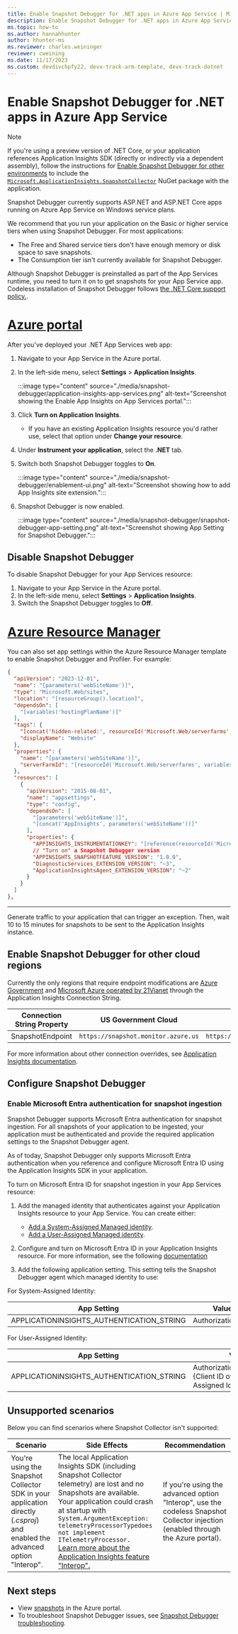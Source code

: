 ```yaml
---
title: Enable Snapshot Debugger for .NET apps in Azure App Service | Microsoft Docs
description: Enable Snapshot Debugger for .NET apps in Azure App Service
ms.topic: how-to
ms.author: hannahhunter
author: hhunter-ms
ms.reviewer: charles.weininger
reviewer: cweining
ms.date: 11/17/2023
ms.custom: devdivchpfy22, devx-track-arm-template, devx-track-dotnet
---
```


# Enable Snapshot Debugger for .NET apps in Azure App Service

> [!NOTE]
> If you're using a preview version of .NET Core, or your application references Application Insights SDK (directly or indirectly via a dependent assembly), follow the instructions for [Enable Snapshot Debugger for other environments](snapshot-debugger-vm.md) to include the [`Microsoft.ApplicationInsights.SnapshotCollector`](https://www.nuget.org/packages/Microsoft.ApplicationInsights.SnapshotCollector) NuGet package with the application.

Snapshot Debugger currently supports ASP.NET and ASP.NET Core apps running on Azure App Service on Windows service plans.

We recommend that you run your application on the Basic or higher service tiers when using Snapshot Debugger. For most applications:
- The Free and Shared service tiers don't have enough memory or disk space to save snapshots. 
- The Consumption tier isn't currently available for Snapshot Debugger.

Although Snapshot Debugger is preinstalled as part of the App Services runtime, you need to turn it on to get snapshots for your App Service app. Codeless installation of Snapshot Debugger follows [the .NET Core support policy.](https://dotnet.microsoft.com/platform/support/policy/dotnet-core).

# [Azure portal](#tab/portal)

After you've deployed your .NET App Services web app:

1. Navigate to your App Service in the Azure portal. 
1. In the left-side menu, select **Settings** > **Application Insights**.

   :::image type="content" source="./media/snapshot-debugger/application-insights-app-services.png" alt-text="Screenshot showing the Enable App Insights on App Services portal.":::

1. Click **Turn on Application Insights**.
   - If you have an existing Application Insights resource you'd rather use, select that option under **Change your resource**. 
1. Under **Instrument your application**, select the **.NET** tab. 
1. Switch both Snapshot Debugger toggles to **On**.
  
   :::image type="content" source="./media/snapshot-debugger/enablement-ui.png" alt-text="Screenshot showing how to add App Insights site extension.":::
  
1. Snapshot Debugger is now enabled.

    :::image type="content" source="./media/snapshot-debugger/snapshot-debugger-app-setting.png" alt-text="Screenshot showing App Setting for Snapshot Debugger.":::

## Disable Snapshot Debugger

To disable Snapshot Debugger for your App Services resource:
1. Navigate to your App Service in the Azure portal. 
1. In the left-side menu, select **Settings** > **Application Insights**.
1. Switch the Snapshot Debugger toggles to **Off**.

# [Azure Resource Manager](#tab/arm)

You can also set app settings within the Azure Resource Manager template to enable Snapshot Debugger and Profiler. For example:

```json
{
  "apiVersion": "2023-12-01",
  "name": "[parameters('webSiteName')]",
  "type": "Microsoft.Web/sites",
  "location": "[resourceGroup().location]",
  "dependsOn": [
    "[variables('hostingPlanName')]"
  ],
  "tags": { 
    "[concat('hidden-related:', resourceId('Microsoft.Web/serverfarms', variables('hostingPlanName')))]": "empty",
    "displayName": "Website"
  },
  "properties": {
    "name": "[parameters('webSiteName')]",
    "serverFarmId": "[resourceId('Microsoft.Web/serverfarms', variables('hostingPlanName'))]"
  },
  "resources": [
    {
      "apiVersion": "2015-08-01",
      "name": "appsettings",
      "type": "config",
      "dependsOn": [
        "[parameters('webSiteName')]",
        "[concat('AppInsights', parameters('webSiteName'))]"
      ],
      "properties": {
        "APPINSIGHTS_INSTRUMENTATIONKEY": "[reference(resourceId('Microsoft.Insights/components', concat('AppInsights', parameters('webSiteName'))), '2014-04-01').InstrumentationKey]",
        // "Turn on" a Snapshot Debugger version
        "APPINSIGHTS_SNAPSHOTFEATURE_VERSION": "1.0.0",
        "DiagnosticServices_EXTENSION_VERSION": "~3",
        "ApplicationInsightsAgent_EXTENSION_VERSION": "~2"
      }
    }
  ]
},
```

---

Generate traffic to your application that can trigger an exception. Then, wait 10 to 15 minutes for snapshots to be sent to the Application Insights instance.

## Enable Snapshot Debugger for other cloud regions

Currently the only regions that require endpoint modifications are [Azure Government](../../azure-government/compare-azure-government-global-azure.md#application-insights) and [Microsoft Azure operated by 21Vianet](/azure/china/resources-developer-guide) through the Application Insights Connection String.

|Connection String Property    | US Government Cloud | China Cloud |  
|---------------|---------------------|-------------|
|SnapshotEndpoint         | `https://snapshot.monitor.azure.us`    | `https://snapshot.monitor.azure.cn` |

For more information about other connection overrides, see [Application Insights documentation](../app/sdk-connection-string.md?tabs=net#connection-string-with-explicit-endpoint-overrides).

## Configure Snapshot Debugger

### Enable Microsoft Entra authentication for snapshot ingestion

Snapshot Debugger supports Microsoft Entra authentication for snapshot ingestion. For all snapshots of your application to be ingested, your application must be authenticated and provide the required application settings to the Snapshot Debugger agent.

As of today, Snapshot Debugger only supports Microsoft Entra authentication when you reference and configure Microsoft Entra ID using the Application Insights SDK in your application.

To turn on Microsoft Entra ID for snapshot ingestion in your App Services resource:

1. Add the managed identity that authenticates against your Application Insights resource to your App Service. You can create either:

    - [Add a  System-Assigned Managed identity](../../app-service/overview-managed-identity.md?tabs=portal%2chttp#add-a-system-assigned-identity).
    - [Add a User-Assigned Managed identity](../../app-service/overview-managed-identity.md?tabs=portal%2chttp#add-a-user-assigned-identity).

1. Configure and turn on Microsoft Entra ID in your Application Insights resource. For more information, see the following [documentation](../app/azure-ad-authentication.md?tabs=net#configure-and-enable-azure-ad-based-authentication)

1. Add the following application setting. This setting tells the Snapshot Debugger agent which managed identity to use:

For System-Assigned Identity:

|App Setting    | Value    |
|---------------|----------|
|APPLICATIONINSIGHTS_AUTHENTICATION_STRING         | Authorization=AD    |

For User-Assigned Identity:

|App Setting    | Value    |
|---------------|----------|
|APPLICATIONINSIGHTS_AUTHENTICATION_STRING         | Authorization=AD;ClientID={Client ID of the User-Assigned Identity}    |

## Unsupported scenarios

Below you can find scenarios where Snapshot Collector isn't supported:

|Scenario    | Side Effects | Recommendation |
|------------|--------------|----------------|
|You're using the Snapshot Collector SDK in your application directly (*.csproj*) and enabled the advanced option "Interop".| The local Application Insights SDK (including Snapshot Collector telemetry) are lost and no Snapshots are available. <br/> Your application could crash at startup with `System.ArgumentException: telemetryProcessorTypedoes not implement ITelemetryProcessor.` <br/> [Learn more about the Application Insights feature "Interop".](../app/azure-web-apps-net-core.md#troubleshooting) | If you're using the advanced option "Interop", use the codeless Snapshot Collector injection (enabled through the Azure portal). |

## Next steps

* View [snapshots](snapshot-debugger-data.md?toc=/azure/azure-monitor/toc.json#access-debug-snapshots-in-the-portal) in the Azure portal.
* To troubleshoot Snapshot Debugger issues, see [Snapshot Debugger troubleshooting](snapshot-debugger-troubleshoot.md).

[Enablement UI]: ./media/snapshot-debugger/enablement-ui.png
[snapshot-debugger-app-setting]:./media/snapshot-debugger/snapshot-debugger-app-setting.png
